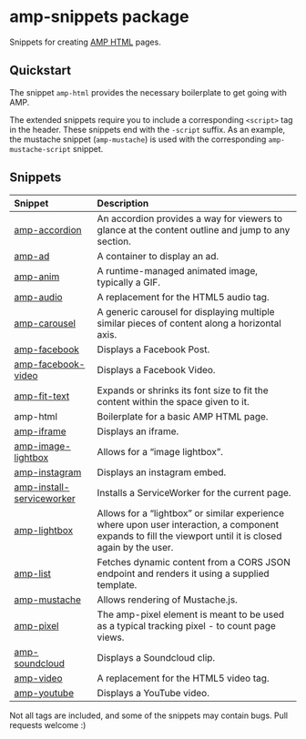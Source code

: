 # amp-snippets package

Snippets for creating [AMP HTML](https://www.ampproject.org/) pages.

## Quickstart

The snippet `amp-html` provides the necessary boilerplate to get going with AMP.

The extended snippets require you to include a corresponding `<script>` tag in the header. These snippets end with the `-script` suffix. As an example, the mustache snippet (`amp-mustache`) is used with the corresponding `amp-mustache-script` snippet.

## Snippets
| Snippet        | Description    |
| :------------- | :------------- |
| [amp-accordion](https://www.ampproject.org/docs/reference/extended/amp-accordion.html) | An accordion provides a way for viewers to glance at the content outline and jump to any section. |
| [amp-ad](https://www.ampproject.org/docs/reference/amp-ad.html) | A container to display an ad. |
| [amp-anim](https://www.ampproject.org/docs/reference/extended/amp-anim.html) | A runtime-managed animated image, typically a GIF. |
| [amp-audio](https://www.ampproject.org/docs/reference/extended/amp-audio.html) | A replacement for the HTML5 audio tag. |
| [amp-carousel](https://www.ampproject.org/docs/reference/extended/amp-carousel.html) | A generic carousel for displaying multiple similar pieces of content along a horizontal axis. |
| [amp-facebook](https://www.ampproject.org/docs/reference/extended/amp-facebook.html) | Displays a Facebook Post. |
| [amp-facebook-video](https://www.ampproject.org/docs/reference/extended/amp-facebook.html) | Displays a Facebook Video. |
| [amp-fit-text](https://www.ampproject.org/docs/reference/extended/amp-fit-text.html) | Expands or shrinks its font size to fit the content within the space given to it. |
| amp-html | Boilerplate for a basic AMP HTML page. |
| [amp-iframe](https://www.ampproject.org/docs/reference/extended/amp-iframe.html) | Displays an iframe. |
| [amp-image-lightbox](https://www.ampproject.org/docs/reference/extended/amp-image-lightbox.html) | Allows for a “image lightbox”. |
| [amp-instagram](https://www.ampproject.org/docs/reference/extended/amp-instagram.html) | Displays an instagram embed. |
| [amp-install-serviceworker](https://www.ampproject.org/docs/reference/extended/amp-install-serviceworker.html) | Installs a ServiceWorker for the current page. |
| [amp-lightbox](https://www.ampproject.org/docs/reference/extended/amp-lightbox.html) | Allows for a “lightbox” or similar experience where upon user interaction, a component expands to fill the viewport until it is closed again by the user. |
| [amp-list](https://www.ampproject.org/docs/reference/extended/amp-list.html) | Fetches dynamic content from a CORS JSON endpoint and renders it using a supplied template. |
| [amp-mustache](https://www.ampproject.org/docs/reference/extended/amp-mustache.html) | Allows rendering of Mustache.js. |
| [amp-pixel](https://www.ampproject.org/docs/reference/amp-pixel.html) | The amp-pixel element is meant to be used as a typical tracking pixel - to count page views. |
| [amp-soundcloud](https://www.ampproject.org/docs/reference/extended/amp-soundcloud.html) | Displays a Soundcloud clip. |
| [amp-video](https://www.ampproject.org/docs/reference/amp-video.html) | A replacement for the HTML5 video tag. |
| [amp-youtube](https://www.ampproject.org/docs/reference/extended/amp-youtube.html) | Displays a YouTube video. |

Not all tags are included, and some of the snippets may contain bugs. Pull requests welcome :)
